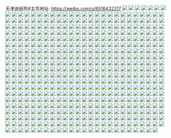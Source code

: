 天津迪丽热8主页地址: https://weibo.com/u/6516432317 
![](https://wx4.sinaimg.cn/mw2000/00770hJ3ly1h9e1fd4zezj335s35s1l4.jpg) 
![](https://wx4.sinaimg.cn/mw2000/00770hJ3ly1h9e1f9jpxlj32dc35sx6t.jpg) 
![](https://wx4.sinaimg.cn/mw2000/00770hJ3ly1h9e1fmvsdtj30u010e7cc.jpg) 
![](https://wx4.sinaimg.cn/mw2000/00770hJ3ly1h9e1fipky5j32c0340x6u.jpg) 
![](https://wx4.sinaimg.cn/mw2000/00770hJ3ly1h9e1fmfesxj325s2vpu11.jpg) 
![](https://wx4.sinaimg.cn/mw2000/00770hJ3ly1h9e1fk7dntj32c02c0npf.jpg) 
![](https://wx4.sinaimg.cn/mw2000/00770hJ3ly1h9e1f6uo8aj32dc35sb2f.jpg) 
![](https://wx4.sinaimg.cn/mw2000/00770hJ3ly1h9e1fgnghej32c0340e84.jpg) 
![](https://wx4.sinaimg.cn/mw2000/00770hJ3ly1h9e1f7oorej30n01dsnei.jpg) 
![](https://wx4.sinaimg.cn/mw2000/00770hJ3ly1h8xsmh5xcbj33344mox6s.jpg) 
![](https://wx4.sinaimg.cn/mw2000/00770hJ3ly1h8xsmj22rqj33344mou10.jpg) 
![](https://wx4.sinaimg.cn/mw2000/00770hJ3ly1h8xsmn2l7yj33344mo7wl.jpg) 
![](https://wx4.sinaimg.cn/mw2000/00770hJ3ly1h8xsml6zv3j33344mo1l2.jpg) 
![](https://wx4.sinaimg.cn/mw2000/00770hJ3ly1h8o3t2vl3lj32c02c04qr.jpg) 
![](https://wx4.sinaimg.cn/mw2000/00770hJ3ly1h8o3t9jwmuj32dc35su10.jpg) 
![](https://wx4.sinaimg.cn/mw2000/00770hJ3ly1h8o3td9dm5j32dc35skjm.jpg) 
![](https://wx4.sinaimg.cn/mw2000/00770hJ3ly1h8o3tjvbwxj32dc35snpg.jpg) 
![](https://wx4.sinaimg.cn/mw2000/00770hJ3ly1h8o3tkmeztj30n00t3tg8.jpg) 
![](https://wx4.sinaimg.cn/mw2000/00770hJ3ly1h8o3t6duv7j32rk1a0qon.jpg) 
![](https://wx4.sinaimg.cn/mw2000/00770hJ3ly1h8o3sycxrzj31a02rkhbc.jpg) 
![](https://wx4.sinaimg.cn/mw2000/00770hJ3ly1h8o3t4nqocj32rk1a0hab.jpg) 
![](https://wx4.sinaimg.cn/mw2000/00770hJ3ly1h8o3tkwuqfj30n007vjsj.jpg) 
![](https://wx4.sinaimg.cn/mw2000/00770hJ3ly1h89k4xm0dlj32c0340hdv.jpg) 
![](https://wx4.sinaimg.cn/mw2000/00770hJ3ly1h89k59cg09j31o0280e81.jpg) 
![](https://wx4.sinaimg.cn/mw2000/00770hJ3ly1h89k4s9yw4j323v35snpf.jpg) 
![](https://wx4.sinaimg.cn/mw2000/00770hJ3ly1h89k5740cwj32c02c0x6r.jpg) 
![](https://wx4.sinaimg.cn/mw2000/00770hJ3ly1h89k5d3y0kj323u35se85.jpg) 
![](https://wx4.sinaimg.cn/mw2000/00770hJ3ly1h89k5dx8yxj31400u0guv.jpg) 
![](https://wx4.sinaimg.cn/mw2000/00770hJ3ly1h89k5078uwj335s2dcqv6.jpg) 
![](https://wx4.sinaimg.cn/mw2000/00770hJ3ly1h89k546ysxj32c0340kjo.jpg) 
![](https://wx4.sinaimg.cn/mw2000/00770hJ3ly1h89k4umk9tj32dc35s4qs.jpg) 
![](https://wx4.sinaimg.cn/mw2000/00770hJ3ly1h7jvm31yeij32c0340hdw.jpg) 
![](https://wx4.sinaimg.cn/mw2000/00770hJ3ly1h7jvm3sbr6j30n00skn9l.jpg) 
![](https://wx4.sinaimg.cn/mw2000/00770hJ3ly1h7jvm5cw9gj32692wc4qr.jpg) 
![](https://wx4.sinaimg.cn/mw2000/00770hJ3ly1h7jvm6pkd9j32c01r0e82.jpg) 
![](https://wx4.sinaimg.cn/mw2000/00770hJ3ly1h7jvm8ezn5j32c033z4qs.jpg) 
![](https://wx4.sinaimg.cn/mw2000/00770hJ3ly1h7jvma5pr8j32c02c04qr.jpg) 
![](https://wx4.sinaimg.cn/mw2000/00770hJ3ly1h7jvmby36wj32am326npf.jpg) 
![](https://wx4.sinaimg.cn/mw2000/00770hJ3ly1h7jvm0q751j32dc35skjl.jpg) 
![](https://wx4.sinaimg.cn/mw2000/00770hJ3ly1h7jvmdr7ooj32c0340e83.jpg) 
![](https://wx4.sinaimg.cn/mw2000/00770hJ3ly1h7hiy8o6l8j322o3404qt.jpg) 
![](https://wx4.sinaimg.cn/mw2000/00770hJ3ly1h7hiy5c9wsj320630ae83.jpg) 
![](https://wx4.sinaimg.cn/mw2000/00770hJ3ly1h6zcsmqgqrj335s2dcnoi.jpg) 
![](https://wx4.sinaimg.cn/mw2000/00770hJ3ly1h6zcsocb9cj32dc35s4h4.jpg) 
![](https://wx4.sinaimg.cn/mw2000/00770hJ3ly1h6zcsqa1ukj335s2dc7wj.jpg) 
![](https://wx4.sinaimg.cn/mw2000/00770hJ3ly1h6zcsrqqtyj32dc35snpe.jpg) 
![](https://wx4.sinaimg.cn/mw2000/00770hJ3ly1h6zcsug6l3j32dc35snpf.jpg) 
![](https://wx4.sinaimg.cn/mw2000/00770hJ3ly1h6zcssogddj30xc230b29.jpg) 
![](https://wx4.sinaimg.cn/mw2000/00770hJ3ly1h6y8bf3bdij32da35skjn.jpg) 
![](https://wx4.sinaimg.cn/mw2000/00770hJ3ly1h6y8be0888j32dc35se83.jpg) 
![](https://wx4.sinaimg.cn/mw2000/00770hJ3ly1h6wqkfya41j32c0340hdx.jpg) 
![](https://wx4.sinaimg.cn/mw2000/00770hJ3ly1h6wqkmkft2j32c0340qv7.jpg) 
![](https://wx4.sinaimg.cn/mw2000/00770hJ3ly1h6wqkjexjdj334033y1kx.jpg) 
![](https://wx4.sinaimg.cn/mw2000/00770hJ3ly1h6wqkow3pjj32c03401kz.jpg) 
![](https://wx4.sinaimg.cn/mw2000/00770hJ3ly1h6wqkyltsxj32c02c0u0y.jpg) 
![](https://wx4.sinaimg.cn/mw2000/00770hJ3ly1h6wql1n18hj32c0340hdu.jpg) 
![](https://wx4.sinaimg.cn/mw2000/00770hJ3ly1h6wql3a3j4j32c0340qcp.jpg) 
![](https://wx4.sinaimg.cn/mw2000/00770hJ3ly1h6wql8axc3j330i29eayw.jpg) 
![](https://wx4.sinaimg.cn/mw2000/00770hJ3ly1h6wqkdef2sj32c03404qp.jpg) 
![](https://wx4.sinaimg.cn/mw2000/00770hJ3ly1h6rzbfi2mlj32c02c0qv6.jpg) 
![](https://wx4.sinaimg.cn/mw2000/00770hJ3ly1h6rzbg0tttj30n01ds4gy.jpg) 
![](https://wx4.sinaimg.cn/mw2000/00770hJ3ly1h6jxltskl7j318g1n941q.jpg) 
![](https://wx4.sinaimg.cn/mw2000/00770hJ3ly1h6jxmn04msj32c0340u0y.jpg) 
![](https://wx4.sinaimg.cn/mw2000/00770hJ3ly1h6jxm6y63xj32c0340ds1.jpg) 
![](https://wx4.sinaimg.cn/mw2000/00770hJ3ly1h6jxmt8qi0j32b332ttik.jpg) 
![](https://wx4.sinaimg.cn/mw2000/00770hJ3ly1h6jxlyjav6j318g1n919b.jpg) 
![](https://wx4.sinaimg.cn/mw2000/00770hJ3ly1h6jxlvcotqj318g1n9ncb.jpg) 
![](https://wx4.sinaimg.cn/mw2000/00770hJ3ly1h60d1ea6jyj326x2x8u0x.jpg) 
![](https://wx4.sinaimg.cn/mw2000/00770hJ3ly1h60d03mnopj32c0340hdv.jpg) 
![](https://wx4.sinaimg.cn/mw2000/00770hJ3ly1h60czh9bffj31wu2jsqv7.jpg) 
![](https://wx4.sinaimg.cn/mw2000/00770hJ3ly1h5eohjuouxj32c02c0x6q.jpg) 
![](https://wx4.sinaimg.cn/mw2000/00770hJ3ly1h5eohoca4wj31y22x5hdt.jpg) 
![](https://wx4.sinaimg.cn/mw2000/00770hJ3ly1h5eoh4r80ej323f3567wh.jpg) 
![](https://wx4.sinaimg.cn/mw2000/00770hJ3ly1h5eohf8d9xj32c02c04qr.jpg) 
![](https://wx4.sinaimg.cn/mw2000/00770hJ3ly1h5eohnnas4j322o3407wi.jpg) 
![](https://wx4.sinaimg.cn/mw2000/00770hJ3ly1h5eohmjvknj330m29ghdw.jpg) 
![](https://wx4.sinaimg.cn/mw2000/00770hJ3ly1h5dke9bkwuj32c03401kz.jpg) 
![](https://wx4.sinaimg.cn/mw2000/00770hJ3ly1h5dkebphi9j32c0340x6q.jpg) 
![](https://wx4.sinaimg.cn/mw2000/00770hJ3ly1h5dkehlgjqj32402401ky.jpg) 
![](https://wx4.sinaimg.cn/mw2000/00770hJ3ly1h5dkek1pwbj32c03407wk.jpg) 
![](https://wx4.sinaimg.cn/mw2000/00770hJ3ly1h5dkefwkoaj33402c01l0.jpg) 
![](https://wx4.sinaimg.cn/mw2000/00770hJ3ly1h5dkeofqt5j32c0340b2b.jpg) 
![](https://wx4.sinaimg.cn/mw2000/00770hJ3ly1h5dkem518ij32c02c0u0y.jpg) 
![](https://wx4.sinaimg.cn/mw2000/00770hJ3ly1h5dkeqs6yej32c0340e83.jpg) 
![](https://wx4.sinaimg.cn/mw2000/00770hJ3ly1h5dkedlhusj33402c07wi.jpg) 
![](https://wx4.sinaimg.cn/mw2000/00770hJ3ly1h50in85dalj32ax2axnpe.jpg) 
![](https://wx4.sinaimg.cn/mw2000/00770hJ3ly1h50iqqfw7yj32i11o0qv6.jpg) 
![](https://wx4.sinaimg.cn/mw2000/00770hJ3ly1h50ir0eibmj329g30m1kz.jpg) 
![](https://wx4.sinaimg.cn/mw2000/00770hJ3ly1h50is7b0dnj32c0340hdw.jpg) 
![](https://wx4.sinaimg.cn/mw2000/00770hJ3ly1h50ipv5s03j32c0340qv7.jpg) 
![](https://wx4.sinaimg.cn/mw2000/00770hJ3ly1h50iq7iqcyj32c0340u0z.jpg) 
![](https://wx4.sinaimg.cn/mw2000/00770hJ3ly1h4kdr3c395j31w72ixb2a.jpg) 
![](https://wx4.sinaimg.cn/mw2000/00770hJ3ly1h4kdr73f35j31o02804qq.jpg) 
![](https://wx4.sinaimg.cn/mw2000/00770hJ3ly1h3race24fxj32c0340nph.jpg) 
![](https://wx4.sinaimg.cn/mw2000/00770hJ3ly1h3racjo9nbj31vx2ikb2a.jpg) 
![](https://wx4.sinaimg.cn/mw2000/00770hJ3ly1h3rach99m1j324d2tukjn.jpg) 
![](https://wx4.sinaimg.cn/mw2000/00770hJ3ly1h3rac74uu2j32c0340hdv.jpg) 
![](https://wx4.sinaimg.cn/mw2000/00770hJ3ly1h3rac3we3aj32c03401kz.jpg) 
![](https://wx4.sinaimg.cn/mw2000/00770hJ3ly1h3racakcvdj329e30kkjm.jpg) 
![](https://wx4.sinaimg.cn/mw2000/00770hJ3ly1h3racp9namj327x2ylu0y.jpg) 
![](https://wx4.sinaimg.cn/mw2000/00770hJ3ly1h3raclqe7jj31zj2ne1ky.jpg) 
![](https://wx4.sinaimg.cn/mw2000/00770hJ3ly1h3rac80m31j316o1kwqmp.jpg) 
![](https://wx4.sinaimg.cn/mw2000/00770hJ3ly1h3jh88t29bj32801o0hdu.jpg) 
![](https://wx4.sinaimg.cn/mw2000/00770hJ3ly1h3jh87ja84j32801o0e82.jpg) 
![](https://wx4.sinaimg.cn/mw2000/00770hJ3ly1h3cpoyji0nj32c0340u0y.jpg) 
![](https://wx4.sinaimg.cn/mw2000/00770hJ3ly1h3cpp2gs2qj3296308qv6.jpg) 
![](https://wx4.sinaimg.cn/mw2000/00770hJ3ly1h3cpp7jfpgj32bz3404qr.jpg) 
![](https://wx4.sinaimg.cn/mw2000/00770hJ3ly1h3cpp8sizcj31m225fe81.jpg) 
![](https://wx4.sinaimg.cn/mw2000/00770hJ3ly1h3cpp4xkplj320h2oob2a.jpg) 
![](https://wx4.sinaimg.cn/mw2000/00770hJ3ly1h3cpp0esbsj31wv2ju7wi.jpg) 
![](https://wx4.sinaimg.cn/mw2000/00770hJ3ly1h380g6bnmsj327p2yae85.jpg) 
![](https://wx4.sinaimg.cn/mw2000/00770hJ3ly1h380gb2wiqj322n33ze83.jpg) 
![](https://wx4.sinaimg.cn/mw2000/00770hJ3ly1h380ig3ofyj32c0340hdy.jpg) 
![](https://wx4.sinaimg.cn/mw2000/00770hJ3ly1h380h9tv10j32c0340e85.jpg) 
![](https://wx4.sinaimg.cn/mw2000/00770hJ3ly1h380gf0ba6j32801o0u0y.jpg) 
![](https://wx4.sinaimg.cn/mw2000/00770hJ3ly1h380gr22o5j32c03407wl.jpg) 
![](https://wx4.sinaimg.cn/mw2000/00770hJ3ly1h2srt69al9j32n21zanpe.jpg) 
![](https://wx4.sinaimg.cn/mw2000/00770hJ3ly1h2srt7xbtwj31o02801ky.jpg) 
![](https://wx4.sinaimg.cn/mw2000/00770hJ3ly1h2srtqi3zsj32c03407wl.jpg) 
![](https://wx4.sinaimg.cn/mw2000/00770hJ3ly1h2srt40k7ej31o02yohdu.jpg) 
![](https://wx4.sinaimg.cn/mw2000/00770hJ3ly1h2srtg93xsj32c0340b2b.jpg) 
![](https://wx4.sinaimg.cn/mw2000/00770hJ3ly1h2srswtekmj32c0340e83.jpg) 
![](https://wx4.sinaimg.cn/mw2000/00770hJ3ly1h2srtdcnwlj31o01o0qv5.jpg) 
![](https://wx4.sinaimg.cn/mw2000/00770hJ3ly1h2srt1dk0hj32ad31tkjo.jpg) 
![](https://wx4.sinaimg.cn/mw2000/00770hJ3ly1h2srtam6xlj32c0340b2b.jpg) 
![](https://wx4.sinaimg.cn/mw2000/00770hJ3ly1h2jnjaqrsuj32bc3h0b29.jpg) 
![](https://wx4.sinaimg.cn/mw2000/00770hJ3ly1h2jnj9uc3ij32bc3h0npd.jpg) 
![](https://wx4.sinaimg.cn/mw2000/00770hJ3ly1h2jnj8eo7rj32bc3h0e81.jpg) 
![](https://wx4.sinaimg.cn/mw2000/00770hJ3ly1h2aj35pzmxj32c03401ky.jpg) 
![](https://wx4.sinaimg.cn/mw2000/00770hJ3ly1h2aj36ykokj31yz2mnnpd.jpg) 
![](https://wx4.sinaimg.cn/mw2000/00770hJ3ly1h2aj383thbj32c0340b2a.jpg) 
![](https://wx4.sinaimg.cn/mw2000/00770hJ3ly1h2aj395m2sj32c03407wi.jpg) 
![](https://wx4.sinaimg.cn/mw2000/00770hJ3ly1h1xft5owfaj32c0340x6q.jpg) 
![](https://wx4.sinaimg.cn/mw2000/00770hJ3ly1h1xft3ckf5j32722xfhdu.jpg) 
![](https://wx4.sinaimg.cn/mw2000/00770hJ3ly1h1csgf2z01j322o33yhdt.jpg) 
![](https://wx4.sinaimg.cn/mw2000/00770hJ3ly1h00fgbrgtsj32c03404qs.jpg) 
![](https://wx4.sinaimg.cn/mw2000/00770hJ3ly1h00fgf9l5sj32c0340hdx.jpg) 
![](https://wx4.sinaimg.cn/mw2000/00770hJ3ly1h00fggs318j32c02c0x6q.jpg) 
![](https://wx4.sinaimg.cn/mw2000/00770hJ3ly1h00fgjiq5cj31o02807wi.jpg) 
![](https://wx4.sinaimg.cn/mw2000/00770hJ3ly1h00fgkwdtaj32c02c0qv5.jpg) 
![](https://wx4.sinaimg.cn/mw2000/00770hJ3ly1h00fg6od9wj328x2zwu0y.jpg) 
![](https://wx4.sinaimg.cn/mw2000/00770hJ3ly1gznmtfepgmj315o2euhdt.jpg) 
![](https://wx4.sinaimg.cn/mw2000/00770hJ3ly1gznmtemm5oj32c03401ky.jpg) 
![](https://wx4.sinaimg.cn/mw2000/00770hJ3ly1gznmti0amwj32252qvqv5.jpg) 
![](https://wx4.sinaimg.cn/mw2000/00770hJ3ly1gznmtdud0gj315o2bcqv5.jpg) 
![](https://wx4.sinaimg.cn/mw2000/00770hJ3ly1gznmtbamh1j326m2wuhdv.jpg) 
![](https://wx4.sinaimg.cn/mw2000/00770hJ3ly1gznmtgvr7yj30zj1beqpx.jpg) 
![](https://wx4.sinaimg.cn/mw2000/00770hJ3ly1gznmtg2av6j315o1jk4qp.jpg) 
![](https://wx4.sinaimg.cn/mw2000/00770hJ3ly1gznmtca71wj315o1jkhcp.jpg) 
![](https://wx4.sinaimg.cn/mw2000/00770hJ3ly1gznmtd5olpj315o2bcx6p.jpg) 
![](https://wx4.sinaimg.cn/mw2000/00770hJ3ly1gzlc7y91jwj32c02c0e82.jpg) 
![](https://wx4.sinaimg.cn/mw2000/00770hJ3ly1gzlc83yjb0j32c0340b2d.jpg) 
![](https://wx4.sinaimg.cn/mw2000/00770hJ3ly1gzlc84ph1uj315o1qj4qp.jpg) 
![](https://wx4.sinaimg.cn/mw2000/00770hJ3ly1gzlc85frecj315o2bcqv5.jpg) 
![](https://wx4.sinaimg.cn/mw2000/00770hJ3ly1gzlc860lk6j315o1qi7vr.jpg) 
![](https://wx4.sinaimg.cn/mw2000/00770hJ3ly1gzlc7u61mpj325s2vpb2a.jpg) 
![](https://wx4.sinaimg.cn/mw2000/00770hJ3ly1gzlc878n7lj32c02c0qv7.jpg) 
![](https://wx4.sinaimg.cn/mw2000/00770hJ3ly1gzlc88lqz4j315o334qv6.jpg) 
![](https://wx4.sinaimg.cn/mw2000/00770hJ3ly1gzlc89klqqj31o02801ky.jpg) 
![](https://wx4.sinaimg.cn/mw2000/00770hJ3ly1gzfd3zr7myj32c03401l0.jpg) 
![](https://wx4.sinaimg.cn/mw2000/00770hJ3ly1gzfd43fmcpj32c0340hdv.jpg) 
![](https://wx4.sinaimg.cn/mw2000/00770hJ3ly1gzfd4cwpbyj32c02c01kz.jpg) 
![](https://wx4.sinaimg.cn/mw2000/00770hJ3ly1gzfd4ia3i1j31hn1zknpd.jpg) 
![](https://wx4.sinaimg.cn/mw2000/00770hJ3ly1gzfd3ugv5rj32c02c01kz.jpg) 
![](https://wx4.sinaimg.cn/mw2000/00770hJ3ly1gzfd4n13t3j32c0340e83.jpg) 
![](https://wx4.sinaimg.cn/mw2000/00770hJ3ly1gz1qi0jdd1j31ho1zkhdt.jpg) 
![](https://wx4.sinaimg.cn/mw2000/00770hJ3ly1gz1qi20ytvj327n2y7kjm.jpg) 
![](https://wx4.sinaimg.cn/mw2000/00770hJ3ly1gz1qi3soijj334033yx6s.jpg) 
![](https://wx4.sinaimg.cn/mw2000/00770hJ3ly1gz1qi8u0y7j32c0340b2d.jpg) 
![](https://wx4.sinaimg.cn/mw2000/00770hJ3ly1gz1qiabprpj315o2i6qv5.jpg) 
![](https://wx4.sinaimg.cn/mw2000/00770hJ3ly1gz1qib7pk5j31o0280npd.jpg) 
![](https://wx4.sinaimg.cn/mw2000/00770hJ3ly1gz1qic34d0j31o0280kjl.jpg) 
![](https://wx4.sinaimg.cn/mw2000/00770hJ3ly1gz1qicsx1xj315o20xe81.jpg) 
![](https://wx4.sinaimg.cn/mw2000/00770hJ3ly1gz1qid4avij315o12jqem.jpg) 
![](https://wx4.sinaimg.cn/mw2000/00770hJ3ly1gysdfnlmbkj31i12024qp.jpg) 
![](https://wx4.sinaimg.cn/mw2000/00770hJ3ly1gysdfovu0gj315o2bckjl.jpg) 
![](https://wx4.sinaimg.cn/mw2000/00770hJ3ly1gysdfpbp4uj315o2bc7wb.jpg) 
![](https://wx4.sinaimg.cn/mw2000/00770hJ3ly1gysdfq1wjvj315o2eux6p.jpg) 
![](https://wx4.sinaimg.cn/mw2000/00770hJ3ly1gysdfrbj04j3283283kjl.jpg) 
![](https://wx4.sinaimg.cn/mw2000/00770hJ3ly1gysdfsep4wj31ds0n0wnq.jpg) 
![](https://wx4.sinaimg.cn/mw2000/00770hJ3ly1gympmq82c0j32by340e83.jpg) 
![](https://wx4.sinaimg.cn/mw2000/00770hJ3ly1gympmurfg4j32c02c01l0.jpg) 
![](https://wx4.sinaimg.cn/mw2000/00770hJ3ly1gympmnxvtej30n01dsdsa.jpg) 
![](https://wx4.sinaimg.cn/mw2000/00770hJ3ly1gympmw4ma6j31ps2af1ky.jpg) 
![](https://wx4.sinaimg.cn/mw2000/00770hJ3ly1gykcpm0g2tj319b1oftjr.jpg) 
![](https://wx4.sinaimg.cn/mw2000/00770hJ3ly1gykcplj120j32c0340hdu.jpg) 
![](https://wx4.sinaimg.cn/mw2000/00770hJ3ly1gykcps3tqcj32c02c01l0.jpg) 
![](https://wx4.sinaimg.cn/mw2000/00770hJ3ly1gykcpvcjtgj32c02c0qv6.jpg) 
![](https://wx4.sinaimg.cn/mw2000/00770hJ3ly1gykcpw52tkj31a02rkhaa.jpg) 
![](https://wx4.sinaimg.cn/mw2000/00770hJ3ly1gykcpu4vafj32c02c0u0y.jpg) 
![](https://wx4.sinaimg.cn/mw2000/00770hJ3ly1gykcq0vj66j32c02c0hdv.jpg) 
![](https://wx4.sinaimg.cn/mw2000/00770hJ3ly1gykcq2w4loj31zt2nsb2a.jpg) 
![](https://wx4.sinaimg.cn/mw2000/00770hJ3ly1gykcq542qrj331q2abe83.jpg) 
![](https://wx4.sinaimg.cn/mw2000/00770hJ3ly1gxqgnfjhnhj31ds0n0ajc.jpg) 
![](https://wx4.sinaimg.cn/mw2000/00770hJ3ly1gxlpmld0r4j32c0340b2d.jpg) 
![](https://wx4.sinaimg.cn/mw2000/00770hJ3ly1gxlpmirx50j32c02c0hdu.jpg) 
![](https://wx4.sinaimg.cn/mw2000/00770hJ3ly1gw5oentvalj322p341qv7.jpg) 
![](https://wx4.sinaimg.cn/mw2000/00770hJ3ly1gv9i2pndruj32c0340hdv.jpg) 
![](https://wx4.sinaimg.cn/mw2000/00770hJ3ly1gulyfrlo0bj62c0340qv702.jpg) 
![](https://wx4.sinaimg.cn/mw2000/00770hJ3ly1gulyfsyjpzj62c02c0kjn02.jpg) 
![](https://wx4.sinaimg.cn/mw2000/00770hJ3ly1gulyfpqgklj62c0340kjn02.jpg) 
![](https://wx4.sinaimg.cn/mw2000/00770hJ3ly1gulyfux1f7j62c02c0x6r02.jpg) 
![](https://wx4.sinaimg.cn/mw2000/00770hJ3ly1gtxj5c243nj61xn2kyu0y02.jpg) 
![](https://wx4.sinaimg.cn/mw2000/00770hJ3ly1gtxj5d0powj61sw2eib2a02.jpg) 
![](https://wx4.sinaimg.cn/mw2000/00770hJ3ly1gtxj5dvvh4j61kz23cnpd02.jpg) 
![](https://wx4.sinaimg.cn/mw2000/00770hJ3ly1gtxj5ez2mdj61w32ithdu02.jpg) 
![](https://wx4.sinaimg.cn/mw2000/00770hJ3ly1gtxj5g496xj62222sqx6q02.jpg) 
![](https://wx4.sinaimg.cn/mw2000/00770hJ3ly1gtxj5aznf1j61md25ukjl02.jpg) 
![](https://wx4.sinaimg.cn/mw2000/00770hJ3ly1gtxj5gri63j61ho1zkqv502.jpg) 
![](https://wx4.sinaimg.cn/mw2000/00770hJ3ly1gtxj5hn4kaj61oi28o1ky02.jpg) 
![](https://wx4.sinaimg.cn/mw2000/00770hJ3ly1gtxj5ihaeqj61ln24unpd02.jpg) 
![](https://wx4.sinaimg.cn/mw2000/00770hJ3ly1gtpmcwm5mlj60mz0ygwlv02.jpg) 
![](https://wx4.sinaimg.cn/mw2000/00770hJ3ly1gtpmcwxls4j60n00yjgsc02.jpg) 
![](https://wx4.sinaimg.cn/mw2000/00770hJ3ly1gte2nykmy7j62c0340npf02.jpg) 
![](https://wx4.sinaimg.cn/mw2000/00770hJ3ly1gte2o07wuoj62c0340kjm02.jpg) 
![](https://wx4.sinaimg.cn/mw2000/00770hJ3ly1gte2o22yx2j624m2u5u0y02.jpg) 
![](https://wx4.sinaimg.cn/mw2000/00770hJ3ly1gte2o2wyiej61ho1zk7wh02.jpg) 
![](https://wx4.sinaimg.cn/mw2000/00770hJ3ly1gte2nwamm1j62c0340npf02.jpg) 
![](https://wx4.sinaimg.cn/mw2000/00770hJ3ly1gte2o4s2sdj62c0340x6q02.jpg) 
![](https://wx4.sinaimg.cn/mw2000/00770hJ3ly1gswrkoif1kj31vm1vmkej.jpg) 
![](https://wx4.sinaimg.cn/mw2000/00770hJ3ly1gswrkpr6a6j32b231y7wj.jpg) 
![](https://wx4.sinaimg.cn/mw2000/00770hJ3ly1gswrkqarkcj30n01pd7rq.jpg) 
![](https://wx4.sinaimg.cn/mw2000/00770hJ3ly1gswrkr4hcxj30n01hotp1.jpg) 
![](https://wx4.sinaimg.cn/mw2000/00770hJ3ly1gswrkrmlc0j30n01pd7qe.jpg) 
![](https://wx4.sinaimg.cn/mw2000/00770hJ3ly1gswrkryqivj30n01a0tpq.jpg) 
![](https://wx4.sinaimg.cn/mw2000/00770hJ3ly1gswrksc8b2j30n01pch6k.jpg) 
![](https://wx4.sinaimg.cn/mw2000/00770hJ3ly1gswrkslc70j30n00uowp4.jpg) 
![](https://wx4.sinaimg.cn/mw2000/00770hJ3ly1gswrko0khzj30n01a0h2h.jpg) 
![](https://wx4.sinaimg.cn/mw2000/00770hJ3ly1gsr2h01sugj321531q7wi.jpg) 
![](https://wx4.sinaimg.cn/mw2000/00770hJ3ly1gsr2h21510j322o3401ky.jpg) 
![](https://wx4.sinaimg.cn/mw2000/00770hJ3ly1gsr2h44uogj322o3284qq.jpg) 
![](https://wx4.sinaimg.cn/mw2000/00770hJ3ly1gsr2h5gytij334022oqv5.jpg) 
![](https://wx4.sinaimg.cn/mw2000/00770hJ3ly1gspqbwbbwaj31vw2ik4qq.jpg) 
![](https://wx4.sinaimg.cn/mw2000/00770hJ3ly1gspqbyorxxj33402c0u0z.jpg) 
![](https://wx4.sinaimg.cn/mw2000/00770hJ3ly1gspqc0e06sj32c0340hdu.jpg) 
![](https://wx4.sinaimg.cn/mw2000/00770hJ3ly1gspqbubofpj334033y1l1.jpg) 
![](https://wx4.sinaimg.cn/mw2000/00770hJ3ly1gspqc1o6rgj315o3347wi.jpg) 
![](https://wx4.sinaimg.cn/mw2000/00770hJ3ly1gspqc24xw1j30n01dqdt5.jpg) 
![](https://wx4.sinaimg.cn/mw2000/00770hJ3ly1gs4rgj068tj32c0340qv6.jpg) 
![](https://wx4.sinaimg.cn/mw2000/00770hJ3ly1gs4rgklti4j32c03404qq.jpg) 
![](https://wx4.sinaimg.cn/mw2000/00770hJ3ly1gs4rgmntxvj31hn1zkx6p.jpg) 
![](https://wx4.sinaimg.cn/mw2000/00770hJ3ly1gs4rgn9t51j31hn1zkhdt.jpg) 
![](https://wx4.sinaimg.cn/mw2000/00770hJ3ly1gs4rgodfbvj32842yu4qr.jpg) 
![](https://wx4.sinaimg.cn/mw2000/00770hJ3ly1gs4rgpbkmmj32c03401b0.jpg) 
![](https://wx4.sinaimg.cn/mw2000/00770hJ3ly1gs4rgqe1q7j328h2zb7wh.jpg) 
![](https://wx4.sinaimg.cn/mw2000/00770hJ3ly1gs4rgsudwaj32c03404qr.jpg) 
![](https://wx4.sinaimg.cn/mw2000/00770hJ3ly1gs4rgtrecqj327s2yehdu.jpg) 
![](https://wx4.sinaimg.cn/mw2000/00770hJ3ly1gs1rmx5s3ij30n00uo0ty.jpg) 
![](https://wx4.sinaimg.cn/mw2000/00770hJ3ly1gs1rmwi8bsj32c0340npf.jpg) 
![](https://wx4.sinaimg.cn/mw2000/00770hJ3ly1gs1rn1s0sbj32c0340x6q.jpg) 
![](https://wx4.sinaimg.cn/mw2000/00770hJ3ly1gs1rn5t0gwj31ze2n9x6q.jpg) 
![](https://wx4.sinaimg.cn/mw2000/00770hJ3ly1gs1rn6s633j30n01a017h.jpg) 
![](https://wx4.sinaimg.cn/mw2000/00770hJ3ly1gs1rn7imo3j30n01ho1cb.jpg) 
![](https://wx4.sinaimg.cn/mw2000/00770hJ3ly1grvqgn81ogj30n01dr49j.jpg) 
![](https://wx4.sinaimg.cn/mw2000/00770hJ3ly1grvqgslpydj32c0340npp.jpg) 
![](https://wx4.sinaimg.cn/mw2000/00770hJ3ly1grvqgvbj8oj31zz2nznpe.jpg) 
![](https://wx4.sinaimg.cn/mw2000/00770hJ3ly1grvqgwuhz5j320u2p87wi.jpg) 
![](https://wx4.sinaimg.cn/mw2000/00770hJ3ly1grvqh0pkavj323g2skqv7.jpg) 
![](https://wx4.sinaimg.cn/mw2000/00770hJ3ly1grvqh3uiezj329830bu0z.jpg) 
![](https://wx4.sinaimg.cn/mw2000/00770hJ3ly1grvqh50i31j327h2ghx6p.jpg) 
![](https://wx4.sinaimg.cn/mw2000/00770hJ3ly1grvqgmknj9j31uk2grhdu.jpg) 
![](https://wx4.sinaimg.cn/mw2000/00770hJ3ly1grvqh8axj6j32c0340e88.jpg) 
![](https://wx4.sinaimg.cn/mw2000/00770hJ3ly1grq5b4r9kvj31em1vi1gh.jpg) 
![](https://wx4.sinaimg.cn/mw2000/00770hJ3ly1grq5b7byxoj32c0340kjn.jpg) 
![](https://wx4.sinaimg.cn/mw2000/00770hJ3ly1grq5b9vivdj32562v1qv5.jpg) 
![](https://wx4.sinaimg.cn/mw2000/00770hJ3ly1grq5bi15ozj32c0340e84.jpg) 
![](https://wx4.sinaimg.cn/mw2000/00770hJ3ly1grq5bq5y19j32ai2aihdv.jpg) 
![](https://wx4.sinaimg.cn/mw2000/00770hJ3ly1grq5blkm0mj32242qt7wj.jpg) 
![](https://wx4.sinaimg.cn/mw2000/00770hJ3ly1grq5bbt3rxj321y2qmu0x.jpg) 
![](https://wx4.sinaimg.cn/mw2000/00770hJ3ly1grq5bw78htj32182pmu0x.jpg) 
![](https://wx4.sinaimg.cn/mw2000/00770hJ3ly1grq5b3oneij32c03401ky.jpg) 
![](https://wx4.sinaimg.cn/mw2000/00770hJ3ly1grgox83q8aj32c03401kz.jpg) 
![](https://wx4.sinaimg.cn/mw2000/00770hJ3ly1grgox95zjyj31sc2ds4qq.jpg) 
![](https://wx4.sinaimg.cn/mw2000/00770hJ3ly1grgoxahyp8j32c02c0b2b.jpg) 
![](https://wx4.sinaimg.cn/mw2000/00770hJ3ly1grgoxawjavj30n00uo7ek.jpg) 
![](https://wx4.sinaimg.cn/mw2000/00770hJ3ly1grgoxb5m75j60n00n0tfx02.jpg) 
![](https://wx4.sinaimg.cn/mw2000/00770hJ3ly1grgoxbxbuuj327e2y0e82.jpg) 
![](https://wx4.sinaimg.cn/mw2000/00770hJ3ly1grgoxdnnyrj31xf2kkkjn.jpg) 
![](https://wx4.sinaimg.cn/mw2000/00770hJ3ly1grgox7bb3xj30n00uodn5.jpg) 
![](https://wx4.sinaimg.cn/mw2000/00770hJ3ly1grgoxefog4j30n01ds47z.jpg) 
![](https://wx4.sinaimg.cn/mw2000/00770hJ3ly1gr511radjcj31qq2bn1l3.jpg) 
![](https://wx4.sinaimg.cn/mw2000/00770hJ3ly1gr51341rraj32c0340e8d.jpg) 
![](https://wx4.sinaimg.cn/mw2000/00770hJ3ly1gr511hg6qbj31va1ehb2c.jpg) 
![](https://wx4.sinaimg.cn/mw2000/00770hJ3ly1gr5153v9knj31pi2a1u12.jpg) 
![](https://wx4.sinaimg.cn/mw2000/00770hJ3ly1gr5142v3vyj31yn2m6u14.jpg) 
![](https://wx4.sinaimg.cn/mw2000/00770hJ3ly1gr515yxiu2j62c0340u1302.jpg) 
![](https://wx4.sinaimg.cn/mw2000/00770hJ3ly1gr0s9eji8uj32a132me82.jpg) 
![](https://wx4.sinaimg.cn/mw2000/00770hJ3ly1gr0s9hslg3j31ut2h3e86.jpg) 
![](https://wx4.sinaimg.cn/mw2000/00770hJ3ly1gr0s9je2ugj31uo2gwu0y.jpg) 
![](https://wx4.sinaimg.cn/mw2000/00770hJ3ly1gr0s9z0l12j31zq2nm1ky.jpg) 
![](https://wx4.sinaimg.cn/mw2000/00770hJ3ly1gr0s9xeua1j31hn1zk1ky.jpg) 
![](https://wx4.sinaimg.cn/mw2000/00770hJ3ly1gr0sa9l13zj32c03401l4.jpg) 
![](https://wx4.sinaimg.cn/mw2000/00770hJ3ly1gqme3cx951j30n01pdtqr.jpg) 
![](https://wx4.sinaimg.cn/mw2000/00770hJ3ly1gqme3jdj6tj323q2sze82.jpg) 
![](https://wx4.sinaimg.cn/mw2000/00770hJ3ly1gqme3wj1dkj328e2z7x6q.jpg) 
![](https://wx4.sinaimg.cn/mw2000/00770hJ3ly1gqme49estgj31hn1zkkjo.jpg) 
![](https://wx4.sinaimg.cn/mw2000/00770hJ3ly1gqme4gamwzj31ho1zkhdw.jpg) 
![](https://wx4.sinaimg.cn/mw2000/00770hJ3ly1gqme4jmgz3j31vj2i2npd.jpg) 
![](https://wx4.sinaimg.cn/mw2000/00770hJ3ly1gqme4p3770j327a2xqqv6.jpg) 
![](https://wx4.sinaimg.cn/mw2000/00770hJ3ly1gqme4r9rrkj30n01pc7vj.jpg) 
![](https://wx4.sinaimg.cn/mw2000/00770hJ3ly1gqme4w2er2j31ty2fyb2a.jpg) 
![](https://wx4.sinaimg.cn/mw2000/00770hJ3ly1gqk5zsvaugj31hn1zku0x.jpg) 
![](https://wx4.sinaimg.cn/mw2000/00770hJ3ly1gqgzvb3u8lj325u2p0u14.jpg) 
![](https://wx4.sinaimg.cn/mw2000/00770hJ3ly1gqgzver83oj32c0340qv7.jpg) 
![](https://wx4.sinaimg.cn/mw2000/00770hJ3ly1gqgzvpqrxdj32c0340b2m.jpg) 
![](https://wx4.sinaimg.cn/mw2000/00770hJ3ly1gqdj15q8t6j32c03404qy.jpg) 
![](https://wx4.sinaimg.cn/mw2000/00770hJ3ly1gqdj17w6yzj32bo33kkjq.jpg) 
![](https://wx4.sinaimg.cn/mw2000/00770hJ3ly1gqdj18ztv8j31qy2bynpd.jpg) 
![](https://wx4.sinaimg.cn/mw2000/00770hJ3ly1gqdj19c9sqj30je12ytgu.jpg) 
![](https://wx4.sinaimg.cn/mw2000/00770hJ3ly1gqdj11mezbj323q2syu13.jpg) 
![](https://wx4.sinaimg.cn/mw2000/00770hJ3ly1gqdj1bo3s6j32c03401l5.jpg) 
![](https://wx4.sinaimg.cn/mw2000/00770hJ3ly1gqcej6dockj327c2xtb2b.jpg) 
![](https://wx4.sinaimg.cn/mw2000/00770hJ3ly1gq1qmgks9tj31ds0n0dol.jpg) 
![](https://wx4.sinaimg.cn/mw2000/00770hJ3ly1gpxdtnnx3qj32c0340e82.jpg) 
![](https://wx4.sinaimg.cn/mw2000/00770hJ3ly1gpxdtr2ajpj32872yyhdt.jpg) 
![](https://wx4.sinaimg.cn/mw2000/00770hJ3ly1gpxdu0nlp8j32512uqe83.jpg) 
![](https://wx4.sinaimg.cn/mw2000/00770hJ3ly1gpxduj2xvpj32c0340e8b.jpg) 
![](https://wx4.sinaimg.cn/mw2000/00770hJ3ly1gpxdthut20j32c0340hdu.jpg) 
![](https://wx4.sinaimg.cn/mw2000/00770hJ3ly1gpxdunexsxj322k2rfnpe.jpg) 
![](https://wx4.sinaimg.cn/mw2000/00770hJ3ly1gpfua9d9ngj30u0140tjf.jpg) 
![](https://wx4.sinaimg.cn/mw2000/00770hJ3ly1gpfua9vs2cj30u01407gk.jpg) 
![](https://wx4.sinaimg.cn/mw2000/00770hJ3ly1gpfuaa84cgj30u01924az.jpg) 
![](https://wx4.sinaimg.cn/mw2000/00770hJ3ly1gpfuaaq9lvj30u01407jv.jpg) 
![](https://wx4.sinaimg.cn/mw2000/00770hJ3ly1gpfua8ro1wj30u0140woz.jpg) 
![](https://wx4.sinaimg.cn/mw2000/00770hJ3ly1gpfuabjdu3j30u0141k39.jpg) 
![](https://wx4.sinaimg.cn/mw2000/00770hJ3ly1gpbh1nuu5oj31gv1yju0x.jpg) 
![](https://wx4.sinaimg.cn/mw2000/00770hJ3ly1gpbh1qryu1j32802ypqv7.jpg) 
![](https://wx4.sinaimg.cn/mw2000/00770hJ3ly1gp938nzzwuj30u0140106.jpg) 
![](https://wx4.sinaimg.cn/mw2000/00770hJ3ly1gp938px2gyj30n01a0ai5.jpg) 
![](https://wx4.sinaimg.cn/mw2000/00770hJ3ly1gp938rvgpej30u00u0144.jpg) 
![](https://wx4.sinaimg.cn/mw2000/00770hJ3ly1gp938mf22wj30u0140wub.jpg) 
![](https://wx4.sinaimg.cn/mw2000/00770hJ3ly1gp938zc084j30n00yi45b.jpg) 
![](https://wx4.sinaimg.cn/mw2000/00770hJ3ly1gp9391aevvj30u0140n97.jpg) 
![](https://wx4.sinaimg.cn/mw2000/00770hJ3ly1gp5npk6ekwj322p3404qs.jpg) 
![](https://wx4.sinaimg.cn/mw2000/00770hJ3ly1gp5npgwse4j31zz2zykjn.jpg) 
![](https://wx4.sinaimg.cn/mw2000/00770hJ3ly1gp5nplsjm9j334022pkjn.jpg) 
![](https://wx4.sinaimg.cn/mw2000/00770hJ3ly1gp5npnv621j322p340qv7.jpg) 
![](https://wx4.sinaimg.cn/mw2000/00770hJ3ly1gp26mzfek9j31400u0n8n.jpg) 
![](https://wx4.sinaimg.cn/mw2000/00770hJ3ly1gp26mz2c92j30u018y1a1.jpg) 
![](https://wx4.sinaimg.cn/mw2000/00770hJ3ly1gozzthp9afj32782xnqv7.jpg) 
![](https://wx4.sinaimg.cn/mw2000/00770hJ3ly1gozzttphxbj327a2xqnpf.jpg) 
![](https://wx4.sinaimg.cn/mw2000/00770hJ3ly1gozzt29lgpj323k2sru0x.jpg) 
![](https://wx4.sinaimg.cn/mw2000/00770hJ3ly1gozzu1u4qdj326b2wgx6p.jpg) 
![](https://wx4.sinaimg.cn/mw2000/00770hJ3ly1gosxuie7j0j30l03401kx.jpg) 
![](https://wx4.sinaimg.cn/mw2000/00770hJ3ly1gosxuj6cu2j30n031ann4.jpg) 
![](https://wx4.sinaimg.cn/mw2000/00770hJ3ly1gosxujqxnbj30n02k04qp.jpg) 
![](https://wx4.sinaimg.cn/mw2000/00770hJ3ly1gosxuhm91pj325z2vyu0x.jpg) 
![](https://wx4.sinaimg.cn/mw2000/00770hJ3ly1gosxuk3n99j30n02k0x26.jpg) 
![](https://wx4.sinaimg.cn/mw2000/00770hJ3ly1gosxuksqd4j322j2rfhdu.jpg) 
![](https://wx4.sinaimg.cn/mw2000/00770hJ3ly1gosxulbi6ij30n02k0e3h.jpg) 
![](https://wx4.sinaimg.cn/mw2000/00770hJ3ly1gosxuma4yuj32c0340qv6.jpg) 
![](https://wx4.sinaimg.cn/mw2000/00770hJ3ly1gosxuommgcj32c0340x6q.jpg) 
![](https://wx4.sinaimg.cn/mw2000/00770hJ3ly1gom30jgwlcj32c03404qq.jpg) 
![](https://wx4.sinaimg.cn/mw2000/00770hJ3ly1gom30kyya3j32c03401ky.jpg) 
![](https://wx4.sinaimg.cn/mw2000/00770hJ3ly1gom30mw2xjj32552uvkjm.jpg) 
![](https://wx4.sinaimg.cn/mw2000/00770hJ3ly1gokfml55kyj31tq2fmnp3.jpg) 
![](https://wx4.sinaimg.cn/mw2000/00770hJ3ly1gokfmmgg8rj32c0340b2c.jpg) 
![](https://wx4.sinaimg.cn/mw2000/00770hJ3ly1gokfmny9sfj32842ytkjn.jpg) 
![](https://wx4.sinaimg.cn/mw2000/00770hJ3ly1gokfmp8fgtj31sc2ds1ky.jpg) 
![](https://wx4.sinaimg.cn/mw2000/00770hJ3ly1godvoo27vjj321x32w7wi.jpg) 
![](https://wx4.sinaimg.cn/mw2000/00770hJ3ly1godvoooipkj31a61x91kx.jpg) 
![](https://wx4.sinaimg.cn/mw2000/00770hJ3ly1godvomqc3oj322o340npf.jpg) 
![](https://wx4.sinaimg.cn/mw2000/00770hJ3ly1godvopgu54j322o3404qr.jpg) 
![](https://wx4.sinaimg.cn/mw2000/00770hJ3ly1godvoq5qioj31pv2ktqv5.jpg) 
![](https://wx4.sinaimg.cn/mw2000/00770hJ3ly1godvoqvz7tj31xx2wwhdt.jpg) 
![](https://wx4.sinaimg.cn/mw2000/00770hJ3ly1gnwib4i3c4j32c03401l0.jpg) 
![](https://wx4.sinaimg.cn/mw2000/00770hJ3ly1gnwib5viw1j32c0340npf.jpg) 
![](https://wx4.sinaimg.cn/mw2000/00770hJ3ly1gnwib7901dj32c03401l0.jpg) 
![](https://wx4.sinaimg.cn/mw2000/00770hJ3ly1gnwib8fswnj32c0340hdv.jpg) 
![](https://wx4.sinaimg.cn/mw2000/00770hJ3ly1gnwiba7c2ej32c0340qv5.jpg) 
![](https://wx4.sinaimg.cn/mw2000/00770hJ3ly1gnwib3czxej32c0340kjn.jpg) 
![](https://wx4.sinaimg.cn/mw2000/00770hJ3ly1gn9kbpy07oj32c0340npg.jpg) 
![](https://wx4.sinaimg.cn/mw2000/00770hJ3ly1gn9kbtw11ej32c0340u0z.jpg) 
![](https://wx4.sinaimg.cn/mw2000/00770hJ3ly1gn9kbrc9mnj32c0340qv5.jpg) 
![](https://wx4.sinaimg.cn/mw2000/00770hJ3ly1gn9kbsayxdj32c0340hdu.jpg) 
![](https://wx4.sinaimg.cn/mw2000/00770hJ3ly1gn1eujxpzoj322o33zhdv.jpg) 
![](https://wx4.sinaimg.cn/mw2000/00770hJ3ly1gn1eullxuhj322o340hdu.jpg) 
![](https://wx4.sinaimg.cn/mw2000/00770hJ3ly1gn1eulyh84j30k30u5mz5.jpg) 
![](https://wx4.sinaimg.cn/mw2000/00770hJ3ly1gn1euml9fxj31wb2uh1ky.jpg) 
![](https://wx4.sinaimg.cn/mw2000/00770hJ3ly1gmlbjsp60mj32c0340e85.jpg) 
![](https://wx4.sinaimg.cn/mw2000/00770hJ3ly1gmlbjvl818j32c0340x6s.jpg) 
![](https://wx4.sinaimg.cn/mw2000/00770hJ3ly1gmity66nw2j32c03407wi.jpg) 
![](https://wx4.sinaimg.cn/mw2000/00770hJ3ly1gmity7cjj6j32c0340qv7.jpg) 
![](https://wx4.sinaimg.cn/mw2000/00770hJ3ly1gmity96o0cj32c0340qv5.jpg) 
![](https://wx4.sinaimg.cn/mw2000/00770hJ3ly1gmity4glfqj31zk149kjl.jpg) 
![](https://wx4.sinaimg.cn/mw2000/00770hJ3ly1gmfcry3javj31hn1zke81.jpg) 
![](https://wx4.sinaimg.cn/mw2000/00770hJ3ly1gmfcrz9mlgj32c0340hdv.jpg) 
![](https://wx4.sinaimg.cn/mw2000/00770hJ3ly1gmfcs00c98j30n01pcnkj.jpg) 
![](https://wx4.sinaimg.cn/mw2000/00770hJ3ly1gmfcs0l8mgj317q1mc7wh.jpg) 
![](https://wx4.sinaimg.cn/mw2000/00770hJ3ly1gmfcrwyrgkj31zk1hob29.jpg) 
![](https://wx4.sinaimg.cn/mw2000/00770hJ3ly1gmfcs16looj30n01pc4n8.jpg) 
![](https://wx4.sinaimg.cn/mw2000/00770hJ3ly1gmfcs2mf96j32c0340npf.jpg) 
![](https://wx4.sinaimg.cn/mw2000/00770hJ3ly1gmfcs46h3fj32c03401ky.jpg) 
![](https://wx4.sinaimg.cn/mw2000/00770hJ3ly1gmfcs5xpntj32c0340u0x.jpg) 
![](https://wx4.sinaimg.cn/mw2000/00770hJ3ly1glz89mronlj322n340u0x.jpg) 
![](https://wx4.sinaimg.cn/mw2000/00770hJ3ly1glz89p5gfsj322n340kjn.jpg) 
![](https://wx4.sinaimg.cn/mw2000/00770hJ3ly1glz89ru4gwj322n3401kz.jpg) 
![](https://wx4.sinaimg.cn/mw2000/00770hJ3ly1glz89u4ddkj33402c04qs.jpg) 
![](https://wx4.sinaimg.cn/mw2000/00770hJ3ly1glz89wa3ncj322n340e83.jpg) 
![](https://wx4.sinaimg.cn/mw2000/00770hJ3ly1glz89l6tnbj322n340hdv.jpg) 
![](https://wx4.sinaimg.cn/mw2000/00770hJ3ly1glmelru6ktj329x3187wi.jpg) 
![](https://wx4.sinaimg.cn/mw2000/00770hJ3ly1gkq2qpw1j1j31zk149aul.jpg) 
![](https://wx4.sinaimg.cn/mw2000/00770hJ3ly1gkq2rlgo6aj32c03404qs.jpg) 
![](https://wx4.sinaimg.cn/mw2000/00770hJ3ly1gkq2qr265vj31g01xeqqg.jpg) 
![](https://wx4.sinaimg.cn/mw2000/00770hJ3ly1gkq2qrhgkaj31bt1rs1k3.jpg) 
![](https://wx4.sinaimg.cn/mw2000/00770hJ3ly1gkq2rmgmnpj31sc2dsqv5.jpg) 
![](https://wx4.sinaimg.cn/mw2000/00770hJ3ly1gkq2qtkj1gj31ho1zkx5d.jpg) 
![](https://wx4.sinaimg.cn/mw2000/00770hJ3ly1gkq2qupydcj31hm1zkb29.jpg) 
![](https://wx4.sinaimg.cn/mw2000/00770hJ3ly1gkq2rjxuo9j32c0340kjm.jpg) 
![](https://wx4.sinaimg.cn/mw2000/00770hJ3ly1gkq2qp4ulqj32c0340kjl.jpg) 
![](https://wx4.sinaimg.cn/mw2000/00770hJ3ly1gkgu598npgj31hn1zku0x.jpg) 
![](https://wx4.sinaimg.cn/mw2000/00770hJ3ly1gkgu52v05oj32c0340u0x.jpg) 
![](https://wx4.sinaimg.cn/mw2000/00770hJ3ly1gkgu5ix9n7j32c0340npf.jpg) 
![](https://wx4.sinaimg.cn/mw2000/00770hJ3ly1gk5bkqzz2vj31h91z14qp.jpg) 
![](https://wx4.sinaimg.cn/mw2000/00770hJ3ly1gk5cu7ctx6j31hn1zke5j.jpg) 
![](https://wx4.sinaimg.cn/mw2000/00770hJ3ly1gk5bkrol7vj31f81wdqkw.jpg) 
![](https://wx4.sinaimg.cn/mw2000/00770hJ3ly1gk5bkqf9hbj31hn1zkkjl.jpg) 
![](https://wx4.sinaimg.cn/mw2000/00770hJ3ly1gjs4uktdzyj30tt0tt16r.jpg) 
![](https://wx4.sinaimg.cn/mw2000/00770hJ3ly1gjs4ungrskj32c02c0kjl.jpg) 
![](https://wx4.sinaimg.cn/mw2000/00770hJ3ly1gjjheuwtr3j31hn1zkb2a.jpg) 
![](https://wx4.sinaimg.cn/mw2000/00770hJ3ly1gj6mzxqprxj31hn1zkhdt.jpg) 
![](https://wx4.sinaimg.cn/mw2000/00770hJ3ly1gj6mzod4k4j31hn1zk4qq.jpg) 
![](https://wx4.sinaimg.cn/mw2000/00770hJ3ly1gj6n04bxyyj31hn1zk4qp.jpg) 
![](https://wx4.sinaimg.cn/mw2000/00770hJ3ly1gj36jsvuewj31am1xx1ca.jpg) 
![](https://wx4.sinaimg.cn/mw2000/00770hJ3ly1gj36k5fow6j31r42mo7wi.jpg) 
![](https://wx4.sinaimg.cn/mw2000/00770hJ3ly1gj36kim3auj31w72ua4qq.jpg) 
![](https://wx4.sinaimg.cn/mw2000/00770hJ3ly1gj36kuaucuj31z02yi4qq.jpg) 
![](https://wx4.sinaimg.cn/mw2000/00770hJ3ly1gj36l4j087j31v32snkjl.jpg) 
![](https://wx4.sinaimg.cn/mw2000/00770hJ3ly1gj36lhnn99j31bp1zke81.jpg) 
![](https://wx4.sinaimg.cn/mw2000/00770hJ3ly1gi4fonynfij31c41c31kx.jpg) 
![](https://wx4.sinaimg.cn/mw2000/00770hJ3ly1gi4foo5q3kj30pi0pi0w8.jpg) 
![](https://wx4.sinaimg.cn/mw2000/00770hJ3ly1gi4fookmcrj31bp1zk1kx.jpg) 
![](https://wx4.sinaimg.cn/mw2000/00770hJ3ly1gi4fosrkn8j3228228e82.jpg) 
![](https://wx4.sinaimg.cn/mw2000/00770hJ3ly1gi4foqw32ij32c03407wj.jpg) 
![](https://wx4.sinaimg.cn/mw2000/00770hJ3ly1gi4fonez1jj31bp1zje81.jpg) 
![](https://wx4.sinaimg.cn/mw2000/00770hJ3ly1ghxifhkp8mj31m41m41kx.jpg) 
![](https://wx4.sinaimg.cn/mw2000/00770hJ3ly1ghxifi3xclj31dq1uax6p.jpg) 
![](https://wx4.sinaimg.cn/mw2000/00770hJ3ly1ghxifiq54xj31lm1lm7wh.jpg) 
![](https://wx4.sinaimg.cn/mw2000/00770hJ3ly1ghxifgu011j31hn1zkamu.jpg) 
![](https://wx4.sinaimg.cn/mw2000/00770hJ3ly1ghxifjant1j32c02c0x6p.jpg) 
![](https://wx4.sinaimg.cn/mw2000/00770hJ3ly1ghxifjqy6kj31b31qt4ev.jpg) 
![](https://wx4.sinaimg.cn/mw2000/00770hJ3ly1ghxifk0o9dj31cg1sm7qo.jpg) 
![](https://wx4.sinaimg.cn/mw2000/00770hJ3ly1ghxifkbbg1j31hn1zkqt2.jpg) 
![](https://wx4.sinaimg.cn/mw2000/00770hJ3ly1ghxifkkzhtj30n012udvf.jpg) 
![](https://wx4.sinaimg.cn/mw2000/00770hJ3ly1ghktyzhm4ej30kd0kd0u2.jpg) 
![](https://wx4.sinaimg.cn/mw2000/00770hJ3ly1ghktz0jyllj316o1kw19r.jpg) 
![](https://wx4.sinaimg.cn/mw2000/00770hJ3ly1ghktyyy3b5j30k20qqtdr.jpg) 
![](https://wx4.sinaimg.cn/mw2000/00770hJ3ly1ghktz19vw9j316n1kwtqb.jpg) 
![](https://wx4.sinaimg.cn/mw2000/00770hJ3ly1ghktz22z39j318k1nenky.jpg) 
![](https://wx4.sinaimg.cn/mw2000/00770hJ3ly1ghktz2louxj30u0140133.jpg) 
![](https://wx4.sinaimg.cn/mw2000/00770hJ3ly1ggp9s2kakvj312i1fedyk.jpg) 
![](https://wx4.sinaimg.cn/mw2000/00770hJ3ly1ggp9s2ul31j316o1kwk44.jpg) 
![](https://wx4.sinaimg.cn/mw2000/00770hJ3ly1ggp9s3awqxj316n1kwhdt.jpg) 
![](https://wx4.sinaimg.cn/mw2000/00770hJ3ly1ggp9s3vaxej31zk1hnkjl.jpg) 
![](https://wx4.sinaimg.cn/mw2000/00770hJ3ly1ggp9s4ksqkj31h41h4kjl.jpg) 
![](https://wx4.sinaimg.cn/mw2000/00770hJ3ly1ggp9s588v7j316o1ku1kx.jpg) 
![](https://wx4.sinaimg.cn/mw2000/00770hJ3ly1ggp9s1m032j316o1kwu0x.jpg) 
![](https://wx4.sinaimg.cn/mw2000/00770hJ3ly1ggp9s5qfwej310w1d6kg0.jpg) 
![](https://wx4.sinaimg.cn/mw2000/00770hJ3ly1ggp9s60os4j316n1kv7l6.jpg) 
![](https://wx4.sinaimg.cn/mw2000/00770hJ3ly1ge2konwmbaj31hn1zkhdu.jpg) 
![](https://wx4.sinaimg.cn/mw2000/00770hJ3ly1ge2konbj89j30ku0v9155.jpg) 
![](https://wx4.sinaimg.cn/mw2000/00770hJ3ly1gdvxhszh10j31hn1zk1kx.jpg) 
![](https://wx4.sinaimg.cn/mw2000/00770hJ3ly1gdvxhtv41mj31hn1zk7wh.jpg) 
![](https://wx4.sinaimg.cn/mw2000/00770hJ3ly1gdvxhxet3oj31hn1zkqv5.jpg) 
![](https://wx4.sinaimg.cn/mw2000/00770hJ3ly1gdvxhyqfp2j31ho1zkkjl.jpg) 
![](https://wx4.sinaimg.cn/mw2000/00770hJ3ly1gdvxi185e0j31c91sckjl.jpg) 
![](https://wx4.sinaimg.cn/mw2000/00770hJ3ly1gdvxi1zw7cj31zk1hn1kx.jpg) 
![](https://wx4.sinaimg.cn/mw2000/00770hJ3ly1gcw60g57olj31ag1xo7kk.jpg) 
![](https://wx4.sinaimg.cn/mw2000/00770hJ3ly1gcw60gvy5rj31bp1zkk4r.jpg) 
![](https://wx4.sinaimg.cn/mw2000/00770hJ3ly1gcw60fgm3lj31bp1zk7p5.jpg) 
![](https://wx4.sinaimg.cn/mw2000/00770hJ3ly1gazughe84oj31zk1bpe83.jpg) 
![](https://wx4.sinaimg.cn/mw2000/00770hJ3ly1gazugisvepj31bp1zkk3e.jpg) 
![](https://wx4.sinaimg.cn/mw2000/00770hJ3ly1gazughzfzij31bp1zke5a.jpg) 
![](https://wx4.sinaimg.cn/mw2000/00770hJ3ly1gazugihyrsj31zk1bpe2c.jpg) 
![](https://wx4.sinaimg.cn/mw2000/00770hJ3ly1gazugmirvnj31bp1zk4bz.jpg) 
![](https://wx4.sinaimg.cn/mw2000/00770hJ3ly1gazuggdeeij31bp1zkqp0.jpg) 
![](https://wx4.sinaimg.cn/mw2000/00770hJ3ly1gazuglyqtuj31bp1zkqv7.jpg) 
![](https://wx4.sinaimg.cn/mw2000/00770hJ3ly1gazugj9hofj31bp1zknkd.jpg) 
![](https://wx4.sinaimg.cn/mw2000/00770hJ3ly1gazugki2kfj31zk1bp7wj.jpg) 
![](https://wx4.sinaimg.cn/mw2000/00770hJ3ly1gae27j9udqj31x02k0b2a.jpg) 
![](https://wx4.sinaimg.cn/mw2000/00770hJ3ly1gae27mt8iqj31zk1hnhdw.jpg) 
![](https://wx4.sinaimg.cn/mw2000/00770hJ3ly1gae27pxiiij31ho1zkx6r.jpg) 
![](https://wx4.sinaimg.cn/mw2000/00770hJ3ly1gae27sw0w6j31ho1zkqv8.jpg) 
![](https://wx4.sinaimg.cn/mw2000/00770hJ3ly1gae27ynmhsj30ks10yq62.jpg) 
![](https://wx4.sinaimg.cn/mw2000/00770hJ3ly1gae27i5lm2j31y72llnpe.jpg) 
![](https://wx4.sinaimg.cn/mw2000/00770hJ3ly1gae27uoolsj32a931pu0y.jpg) 
![](https://wx4.sinaimg.cn/mw2000/00770hJ3ly1gae27vxxuyj31ho1zkkjl.jpg) 
![](https://wx4.sinaimg.cn/mw2000/00770hJ3ly1gae27y36hsj31ho1zke84.jpg) 
![](https://wx4.sinaimg.cn/mw2000/00770hJ3ly1ga6zqn4vk5j31ho1zkayx.jpg) 
![](https://wx4.sinaimg.cn/mw2000/00770hJ3ly1g851w2xnvqj31no27chdu.jpg) 
![](https://wx4.sinaimg.cn/mw2000/00770hJ3ly1g851w1y2z2j31ax1qkb29.jpg) 
![](https://wx4.sinaimg.cn/mw2000/00770hJ3ly1g7wru8qiw3j30u00u0wel.jpg) 
![](https://wx4.sinaimg.cn/mw2000/00770hJ3ly1g7wru90r38j30u00u03yr.jpg) 
![](https://wx4.sinaimg.cn/mw2000/00770hJ3ly1g7wrughi0oj32c02c07wi.jpg) 
![](https://wx4.sinaimg.cn/mw2000/00770hJ3ly1g7wruirx2sj30hs0nswf5.jpg) 
![](https://wx4.sinaimg.cn/mw2000/00770hJ3ly1g7wru8b4xqj32c02c0qv5.jpg) 
![](https://wx4.sinaimg.cn/mw2000/00770hJ3ly1g7wruan6mmj32c02c07wi.jpg) 
![](https://wx4.sinaimg.cn/mw2000/00770hJ3ly1g7wrueaasjj32c02c0b2a.jpg) 
![](https://wx4.sinaimg.cn/mw2000/00770hJ3ly1g7wruicpf0j32c02c0x6p.jpg) 
![](https://wx4.sinaimg.cn/mw2000/00770hJ3ly1g7wrucosbjj32c02c0u0x.jpg) 
![](https://wx4.sinaimg.cn/mw2000/00770hJ3ly1g6jzg8pst1j30ku1o475z.jpg) 
![](https://wx4.sinaimg.cn/mw2000/00770hJ3ly1g6jzg92wcvj30ku1o4jt3.jpg) 
![](https://wx4.sinaimg.cn/mw2000/00770hJ3ly1g6jzg9fs0oj30ku1p4adw.jpg) 
![](https://wx4.sinaimg.cn/mw2000/00770hJ3ly1g6jzg9x1n2j30ku1p4ta4.jpg) 
![](https://wx4.sinaimg.cn/mw2000/00770hJ3ly1g6jzgaaq0cj30ku1xgmyr.jpg) 
![](https://wx4.sinaimg.cn/mw2000/00770hJ3ly1g6jzgam27hj30ku1o4q4w.jpg) 

